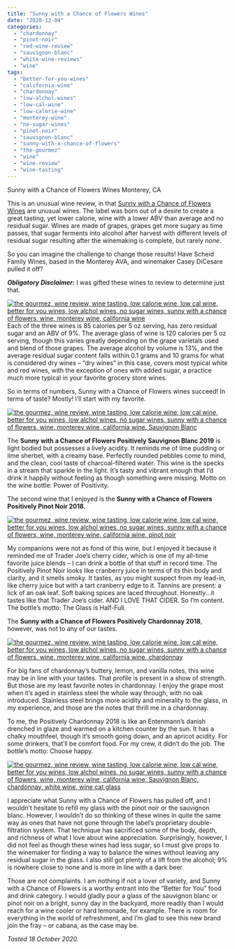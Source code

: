 ```yaml
---
title: "Sunny with a Chance of Flowers Wines"
date: "2020-12-04"
categories:
  - "chardonnay"
  - "pinot-noir"
  - "red-wine-review"
  - "sauvignon-blanc"
  - "white-wine-reviews"
  - "wine"
tags:
  - "better-for-you-wines"
  - "california-wine"
  - "chardonnay"
  - "low-alchol-wines"
  - "low-cal-wine"
  - "low-calorie-wine"
  - "monterey-wine"
  - "no-sugar-wines"
  - "pinot-noir"
  - "sauvignon-blanc"
  - "sunny-with-a-chance-of-flowers"
  - "the-gourmez"
  - "wine"
  - "wine-review"
  - "wine-tasting"
---
```


Sunny with a Chance of Flowers Wines Monterey, CA

This is an unusual wine review, in that [Sunny with a Chance of Flowers Wines](https://sunnywines.com/) are unusual wines. The label was born out of a desire to create a great tasting, yet lower calorie, wine with a lower ABV than average and no residual sugar. Wines are made of grapes, grapes get more sugary as time passes, that sugar ferments into alcohol after harvest with different levels of residual sugar resulting after the winemaking is complete, but rarely _none_.

So you can imagine the challenge to change those results! Have Scheid Family Wines, based in the Monterey AVA, and winemaker Casey DiCesare pulled it off?

**_Obligatory Disclaimer:_** I was gifted these wines to review to determine just that.

[![the gourmez, wine review, wine tasting, low calorie wine, low cal wine, better for you wines, low alchol wines, no sugar wines, sunny with a chance of flowers, wine, monterey wine, california wine](https://thegourmez-wpmedia.s3.amazonaws.com/2020/12/SunnyWithAChance-001-375x500.jpg)](https://thegourmez-wpmedia.s3.amazonaws.com/2020/12/SunnyWithAChance-001.jpg)Each of the three wines is 85 calories per 5 oz serving, has zero residual sugar and an ABV of 9%. The average glass of wine is 120 calories per 5 oz serving, though this varies greatly depending on the grape varietals used and blend of those grapes. The average alcohol by volume is 13%, and the average residual sugar content falls within 0.1 grams and 10 grams for what is considered dry wines – “dry wines” in this case, covers most typical white and red wines, with the exception of ones with added sugar, a practice much more typical in your favorite grocery store wines.

So in terms of numbers, Sunny with a Chance of Flowers wines succeed! In terms of taste? Mostly! I’ll start with my favorite.

[![the gourmez, wine review, wine tasting, low calorie wine, low cal wine, better for you wines, low alchol wines, no sugar wines, sunny with a chance of flowers, wine, monterey wine, california wine, Sauvignon Blanc](https://thegourmez-wpmedia.s3.amazonaws.com/2020/12/SunnyWithAChance-004-375x500.jpg)](https://thegourmez-wpmedia.s3.amazonaws.com/2020/12/SunnyWithAChance-004.jpg)

The **Sunny with a Chance of Flowers Positively Sauvignon Blanc 2019** is light bodied but possesses a lively acidity. It reminds me of lime pudding or lime sherbet, with a creamy base. Perfectly rounded pebbles come to mind, and the clean, cool taste of charcoal-filtered water. This wine is the specks in a stream that sparkle in the light. It’s tasty and vibrant enough that I’d drink it happily without feeling as though something were missing. Motto on the wine bottle: Power of Positivity.

The second wine that I enjoyed is the **Sunny with a Chance of Flowers Positively Pinot Noir 2018.**

[![the gourmez, wine review, wine tasting, low calorie wine, low cal wine, better for you wines, low alchol wines, no sugar wines, sunny with a chance of flowers, wine, monterey wine, california wine, pinot noir](https://thegourmez-wpmedia.s3.amazonaws.com/2020/12/SunnyWithAChance-010-406x500.jpg)](https://thegourmez-wpmedia.s3.amazonaws.com/2020/12/SunnyWithAChance-010.jpg)

My companions were not as fond of this wine, but I enjoyed it because it reminded me of Trader Joe’s cherry cider, which is one of my all-time favorite juice blends – I can drink a bottle of that stuff in record time. The Positively Pinot Noir looks like cranberry juice in terms of its thin body and clarity, and it smells smoky. It tastes, as you might suspect from my lead-in, like cherry juice but with a tart cranberry edge to it. Tannins are present: a lick of an oak leaf. Soft baking spices are laced throughout. Honestly...it tastes like that Trader Joe’s cider. AND I LOVE THAT CIDER. So I’m content. The bottle’s motto: The Glass is Half-Full.

The **Sunny with a Chance of Flowers Positively Chardonnay 2018**, however, was not to any of our tastes.

[![the gourmez, wine review, wine tasting, low calorie wine, low cal wine, better for you wines, low alchol wines, no sugar wines, sunny with a chance of flowers, wine, monterey wine, california wine, chardonnay](https://thegourmez-wpmedia.s3.amazonaws.com/2020/12/SunnyWithAChance-007-362x500.jpg)](https://thegourmez-wpmedia.s3.amazonaws.com/2020/12/SunnyWithAChance-007.jpg)

For big fans of chardonnay’s buttery, lemon, and vanilla notes, this wine may be in line with your tastes. That profile is present in a show of strength. But those are _my_ least favorite notes in chardonnay. I enjoy the grape most when it’s aged in stainless steel the whole way through, with no oak introduced. Stainless steel brings more acidity and minerality to the glass, in my experience, and those are the notes that thrill me in a chardonnay.

To me, the Positively Chardonnay 2018 is like an Entenmann’s danish drenched in glaze and warmed on a kitchen counter by the sun. It has a chalky mouthfeel, though it’s smooth going down, and an apricot acidity. For some drinkers, that’ll be comfort food. For my crew, it didn’t do the job. The bottle’s motto: Choose happy.

[![the gourmez, wine review, wine tasting, low calorie wine, low cal wine, better for you wines, low alchol wines, no sugar wines, sunny with a chance of flowers, wine, monterey wine, california wine, Sauvignon Blanc, chardonnay, white wine, wine cat glass](https://thegourmez-wpmedia.s3.amazonaws.com/2020/12/SunnyWithAChance-008-500x500.jpg)](https://thegourmez-wpmedia.s3.amazonaws.com/2020/12/SunnyWithAChance-008.jpg)

I appreciate what Sunny with a Chance of Flowers has pulled off, and I wouldn’t hesitate to refill my glass with the pinot noir or the sauvignon blanc. However, I wouldn’t do so thinking of these wines in quite the same way as ones that have not gone through the label’s proprietary double-filtration system. That technique has sacrificed some of the body, depth, and richness of what I love about wine appreciation. Surprisingly, however, I did not feel as though these wines had less sugar, so I must give props to the winemaker for finding a way to balance the wines without leaving any residual sugar in the glass. I also still got plenty of a lift from the alcohol; 9% is nowhere close to none and is more in line with a dark beer.

Those are not complaints. I am nothing if not a lover of variety, and Sunny with a Chance of Flowers is a worthy entrant into the “Better for You” food and drink category. I would gladly pour a glass of the sauvignon blanc or pinot noir on a bright, sunny day in the backyard, more readily than I would reach for a wine cooler or hard lemonade, for example. There is room for everything in the world of refreshment, and I’m glad to see this new brand join the fray – or cabana, as the case may be.

_Tasted 18 October 2020._
